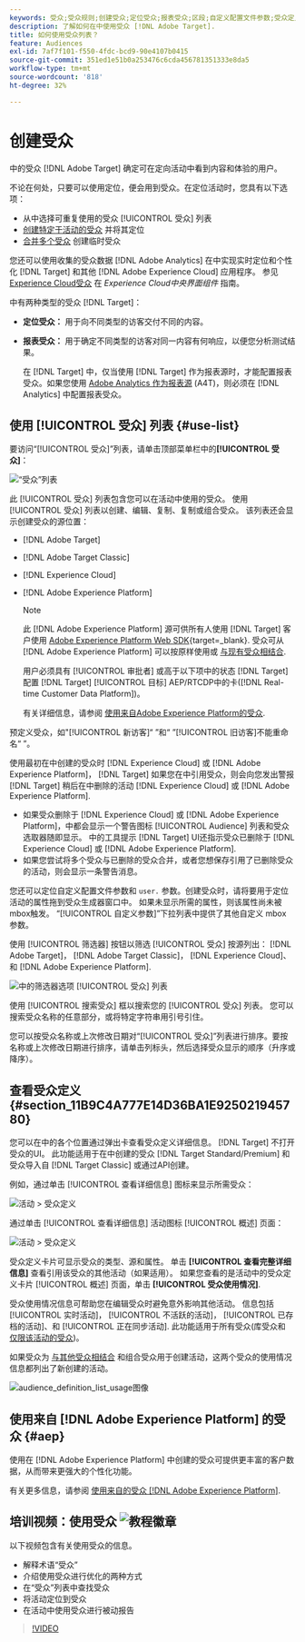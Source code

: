 ```yaml
---
keywords: 受众;受众规则;创建受众;定位受众;报表受众;区段;自定义配置文件参数;受众定义;受众列表
description: 了解如何在中使用受众 [!DNL Adobe Target].
title: 如何使用受众列表？
feature: Audiences
exl-id: 7af7f101-f550-4fdc-bcd9-90e4107b0415
source-git-commit: 351ed1e51b0a253476c6cda456781351333e8da5
workflow-type: tm+mt
source-wordcount: '818'
ht-degree: 32%

---
```


# 创建受众

中的受众 [!DNL Adobe Target] 确定可在定向活动中看到内容和体验的用户。

不论在何处，只要可以使用定位，便会用到受众。在定位活动时，您具有以下选项：

* 从中选择可重复使用的受众 [!UICONTROL 受众] 列表
* [创建特定于活动的受众](/help/main/c-target/creating-activity-only-audience.md) 并将其定位
* [合并多个受众](/help/main/c-target/combining-multiple-audiences.md#concept_A7386F1EA4394BD2AB72399C225981E5) 创建临时受众

您还可以使用收集的受众数据 [!DNL Adobe Analytics] 在中实现实时定位和个性化 [!DNL Target] 和其他 [!DNL Adobe Experience Cloud] 应用程序。 参见 [Experience Cloud受众](https://experienceleague.adobe.com/docs/core-services/interface/audiences/audience-library.html??lang=zh-Hans) 在 *Experience Cloud中央界面组件* 指南。

中有两种类型的受众 [!DNL Target]：

* **定位受众：** 用于向不同类型的访客交付不同的内容。
* **报表受众：** 用于确定不同类型的访客对同一内容有何响应，以便您分析测试结果。

  在 [!DNL Target] 中，仅当使用 [!DNL Target] 作为报表源时，才能配置报表受众。如果您使用 [ Adobe Analytics 作为报表源](/help/main/c-integrating-target-with-mac/a4t/a4t.md) (A4T)，则必须在 [!DNL Analytics] 中配置报表受众。

## 使用 [!UICONTROL 受众] 列表 {#use-list}

要访问“[!UICONTROL 受众]”列表，请单击顶部菜单栏中的&#x200B;**[!UICONTROL 受众]**：

![“受众”列表](assets/audiences_list.png)

此 [!UICONTROL 受众] 列表包含您可以在活动中使用的受众。 使用 [!UICONTROL 受众] 列表以创建、编辑、复制、复制或组合受众。 该列表还会显示创建受众的源位置：

* [!DNL Adobe Target]
* [!DNL Adobe Target Classic]
* [!DNL Experience Cloud]
* [!DNL Adobe Experience Platform]

  >[!NOTE]
  >
  >此 [!DNL Adobe Experience Platform] 源可供所有人使用 [!DNL Target] 客户使用 [Adobe Experience Platform Web SDK](https://experienceleague.corp.adobe.com/docs/target-dev/developer/client-side/aep-web-sdk.html){target=_blank}. 受众可从 [!DNL Adobe Experience Platform] 可以按原样使用或 [与现有受众相结合](/help/main/c-target/combining-multiple-audiences.md).
  >
  >用户必须具有 [!UICONTROL 审批者] 或高于以下项中的状态 [!DNL Target] 配置 [!DNL Target] [!UICONTROL 目标] AEP/RTCDP中的卡([!DNL Real-time Customer Data Platform])。
  >
  >有关详细信息，请参阅 [使用来自Adobe Experience Platform的受众](#aep).

预定义受众，如&quot;[!UICONTROL 新访客]“ ”和“ ”[!UICONTROL 旧访客]不能重命名“ ”。

使用最初在中创建的受众时 [!DNL Experience Cloud] 或 [!DNL Adobe Experience Platform]， [!DNL Target] 如果您在中引用受众，则会向您发出警报 [!DNL Target] 稍后在中删除的活动 [!DNL Experience Cloud] 或 [!DNL Adobe Experience Platform].

* 如果受众删除于 [!DNL Experience Cloud] 或 [!DNL Adobe Experience Platform]，中都会显示一个警告图标 [!UICONTROL Audience] 列表和受众选取器随即显示。 中的工具提示 [!DNL Target] UI还指示受众已删除于 [!DNL Experience Cloud] 或 [!DNL Adobe Experience Platform].
* 如果您尝试将多个受众与已删除的受众合并，或者您想保存引用了已删除受众的活动，则会显示一条警告消息。

您还可以定位自定义配置文件参数和 `user.` 参数。创建受众时，请将要用于定位活动的属性拖到受众生成器窗口中。 如果未显示所需的属性，则该属性尚未被mbox触发。 “[!UICONTROL 自定义参数]”下拉列表中提供了其他自定义 mbox 参数。

使用 [!UICONTROL 筛选器] 按钮以筛选 [!UICONTROL 受众] 按源列出： [!DNL Adobe Target]， [!DNL Adobe Target Classic]， [!DNL Experience Cloud]、和 [!DNL Adobe Experience Platform].

![中的筛选器选项 [!UICONTROL 受众] 列表](assets/filters.png)

使用 [!UICONTROL 搜索受众] 框以搜索您的 [!UICONTROL 受众] 列表。 您可以搜索受众名称的任意部分，或将特定字符串用引号引住。

您可以按受众名称或上次修改日期对“[!UICONTROL 受众]”列表进行排序。要按名称或上次修改日期进行排序，请单击列标头，然后选择受众显示的顺序（升序或降序）。

## 查看受众定义 {#section_11B9C4A777E14D36BA1E925021945780}

您可以在中的各个位置通过弹出卡查看受众定义详细信息。 [!DNL Target] 不打开受众的UI。 此功能适用于在中创建的受众 [!DNL Target Standard/Premium] 和受众导入自 [!DNL Target Classic] 或通过API创建。

例如，通过单击 [!UICONTROL 查看详细信息] 图标来显示所需受众：

![活动 > 受众定义](assets/audience_definition_list.png)

通过单击 [!UICONTROL 查看详细信息] 活动图标 [!UICONTROL 概述] 页面：

![活动 > 受众定义](assets/view-details-activity-overview.png)

受众定义卡片可显示受众的类型、源和属性。 单击 **[!UICONTROL 查看完整详细信息]** 查看引用该受众的其他活动（如果适用）。 如果您查看的是活动中的受众定义卡片 [!UICONTROL 概述] 页面，单击 **[!UICONTROL 受众使用情况]**.

受众使用情况信息可帮助您在编辑受众时避免意外影响其他活动。 信息包括 [!UICONTROL 实时活动]， [!UICONTROL 不活跃的活动]， [!UICONTROL 已存档的活动]、和 [!UICONTROL 正在同步活动]. 此功能适用于所有受众(库受众和 [仅限该活动的受众](/help/main/c-target/creating-activity-only-audience.md#concept_A6BADCF530ED4AE1852E677FEBE68483))。

如果受众为 [与其他受众相结合](/help/main/c-target/combining-multiple-audiences.md) 和组合受众用于创建活动，这两个受众的使用情况信息都列出了新创建的活动。

![audience_definition_list_usage图像](assets/audience_definition_list_usage.png)

<!--The following audience definition card is for an audience imported from the Adobe Experience Cloud. In this instance, the audience was imported from Adobe Audience Manager (AAM).

![Usage tab on Audience Definition card](assets/audience_definition_mc.png)

The following details are available for these imported audience types:

| Audience Type | Details |
|--- |--- |
|Mobile audience|Marketing Name, Vendor, and Model.<br>The `matches | does not match` operator displays instead of `equals | does not equal`<br>![Imported Mobile Audience](/help/main/c-target/c-audiences/assets/imported_mobile_audience.png).|
|Visitor-behavior audience|**user.categoryAffinity:** `categoryAffinity` with `FAVORITE` parameter.<br>![Imported Category Affinity](/help/main/c-target/c-audiences/assets/imported_category_affinity.png)<br>**Monitoring:** Monitoring service equals true.<br>**No Monitoring Service:** Monitoring service equals false.<br>![Imported Monitoring](/help/main/c-target/c-audiences/assets/imported_monitoring.png)|
|Audiences using the NOT operator|**Single Rule:** Target displays the audience in the format `[All Visitor AND [NOT [rule]`. Single NOT rule displays with AND with `AllVisitor` audience.<br>![Imported Not Audience](/help/main/c-target/c-audiences/assets/imported_not_audience.png)|

Keep the following points in mind as you work with imported audiences:

* Expression target audiences are no longer supported in Target Standard/Premium. 
* Target Standard/Premium does not support some deprecated audiences or has improved operators for ease of use. Because of this, the definition of an imported audience, although working as per definition, does not mean that same is now available for creation in the Standard/Premium interface. For example, Social Audiences are visible with their rules but Target Standard/Premium does not allow social audiences to be created.-->

## 使用来自 [!DNL Adobe Experience Platform] 的受众 {#aep}

使用在 [!DNL Adobe Experience Platform] 中创建的受众可提供更丰富的客户数据，从而带来更强大的个性化功能。 

有关更多信息，请参阅 [使用来自的受众 [!DNL Adobe Experience Platform]](/help/main/c-integrating-target-with-mac/integrating-with-rtcdp.md#aep).

## 培训视频：使用受众 ![教程徽章](/help/main/assets/tutorial.png)

以下视频包含有关使用受众的信息。

* 解释术语“受众”
* 介绍使用受众进行优化的两种方式
* 在“受众”列表中查找受众
* 将活动定位到受众
* 在活动中使用受众进行被动报告

>[!VIDEO](https://video.tv.adobe.com/v/17398)
